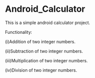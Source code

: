 # Android_Calculator

This is a simple android calculator project.

Functionality:

(i)Addition of two integer numbers.

(ii)Subtraction of two integer numbers.

(iii)Multiplication of two integer numbers.

(iv)Division of two integer numbers.
